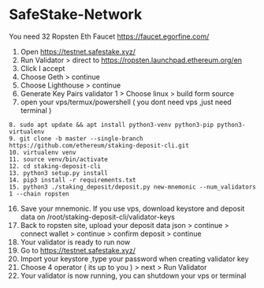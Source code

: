 # SafeStake-Network
You need 32 Ropsten Eth 
Faucet https://faucet.egorfine.com/ 

1. Open https://testnet.safestake.xyz/
2. Run Validator > direct to https://ropsten.launchpad.ethereum.org/en
3. Click I accept 
4. Choose Geth > continue
5. Choose Lighthouse > continue
6. Generate Key Pairs validator 1 > Choose linux > build form source
7. open your vps/termux/powershell ( you dont need vps ,just need terminal )
`````````
8. sudo apt update && apt install python3-venv python3-pip python3-virtualenv
9. git clone -b master --single-branch https://github.com/ethereum/staking-deposit-cli.git
10. virtualenv venv
11. source venv/bin/activate
12. cd staking-deposit-cli
13. python3 setup.py install
14. pip3 install -r requirements.txt
15. python3 ./staking_deposit/deposit.py new-mnemonic --num_validators 1 --chain ropsten
``````````
16. Save your mnemonic. If you use vps, download keystore and deposit data on /root/staking-deposit-cli/validator-keys
17. Back to ropsten site, upload your deposit data json > continue > connect wallet > continue > confirm deposit > continue
18. Your validator is ready to run now
19. Go to https://testnet.safestake.xyz/
20. Import your keystore ,type your password when creating validator key
21. Choose 4 operator ( its up to you ) > next > Run Validator
22. Your validator is now running, you can shutdown your vps or terminal
